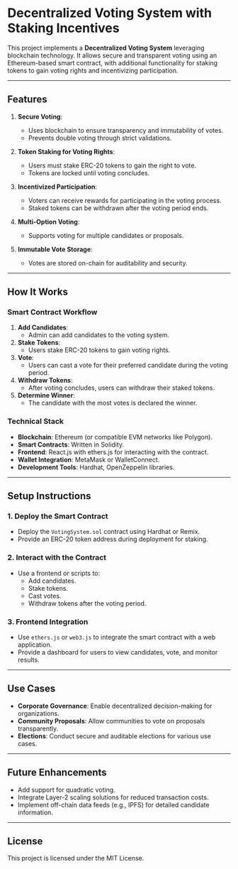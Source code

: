
# Decentralized Voting System with Staking Incentives

This project implements a **Decentralized Voting System** leveraging blockchain technology. It allows secure and transparent voting using an Ethereum-based smart contract, with additional functionality for staking tokens to gain voting rights and incentivizing participation.

---

## **Features**

1. **Secure Voting**:
   - Uses blockchain to ensure transparency and immutability of votes.
   - Prevents double voting through strict validations.

2. **Token Staking for Voting Rights**:
   - Users must stake ERC-20 tokens to gain the right to vote.
   - Tokens are locked until voting concludes.

3. **Incentivized Participation**:
   - Voters can receive rewards for participating in the voting process.
   - Staked tokens can be withdrawn after the voting period ends.

4. **Multi-Option Voting**:
   - Supports voting for multiple candidates or proposals.

5. **Immutable Vote Storage**:
   - Votes are stored on-chain for auditability and security.

---

## **How It Works**

### **Smart Contract Workflow**
1. **Add Candidates**:
   - Admin can add candidates to the voting system.
2. **Stake Tokens**:
   - Users stake ERC-20 tokens to gain voting rights.
3. **Vote**:
   - Users can cast a vote for their preferred candidate during the voting period.
4. **Withdraw Tokens**:
   - After voting concludes, users can withdraw their staked tokens.
5. **Determine Winner**:
   - The candidate with the most votes is declared the winner.

### **Technical Stack**
- **Blockchain**: Ethereum (or compatible EVM networks like Polygon).
- **Smart Contracts**: Written in Solidity.
- **Frontend**: React.js with ethers.js for interacting with the contract.
- **Wallet Integration**: MetaMask or WalletConnect.
- **Development Tools**: Hardhat, OpenZeppelin libraries.

---

## **Setup Instructions**

### **1. Deploy the Smart Contract**
- Deploy the `VotingSystem.sol` contract using Hardhat or Remix.
- Provide an ERC-20 token address during deployment for staking.

### **2. Interact with the Contract**
- Use a frontend or scripts to:
  - Add candidates.
  - Stake tokens.
  - Cast votes.
  - Withdraw tokens after the voting period.

### **3. Frontend Integration**
- Use `ethers.js` or `web3.js` to integrate the smart contract with a web application.
- Provide a dashboard for users to view candidates, vote, and monitor results.

---

## **Use Cases**
- **Corporate Governance**: Enable decentralized decision-making for organizations.
- **Community Proposals**: Allow communities to vote on proposals transparently.
- **Elections**: Conduct secure and auditable elections for various use cases.

---

## **Future Enhancements**
- Add support for quadratic voting.
- Integrate Layer-2 scaling solutions for reduced transaction costs.
- Implement off-chain data feeds (e.g., IPFS) for detailed candidate information.

---

## **License**
This project is licensed under the MIT License.
